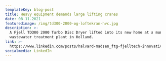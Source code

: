 ```yaml
---
templateKey: blog-post
title: Heavy equipment demands large lifting cranes
date: 08.11.2021
featuredimage: /img/td300-2000-og-loftekran-hvc.jpg
description: >-
  A Fjell TD300 2000 Turbo Disc Dryer lifted into its new home at a municipal
  wastewater treatment plant in Holland. 
link: >-
  https://www.linkedin.com/posts/halvard-madsen_ftg-fjelltech-innovative-activity-6744158369482862592-RXQY
socialmedia: LinkedIn
---
```


